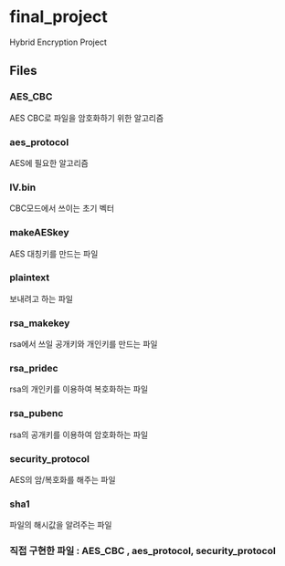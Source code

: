 # final_project
Hybrid Encryption Project

## Files
### AES_CBC
AES CBC로 파일을 암호화하기 위한 알고리즘
### aes_protocol
AES에 필요한 알고리즘
### IV.bin
CBC모드에서 쓰이는 초기 벡터
### makeAESkey
AES 대칭키를 만드는 파일
### plaintext
보내려고 하는 파일
### rsa_makekey
rsa에서 쓰일 공개키와 개인키를 만드는 파일
### rsa_pridec
rsa의 개인키를 이용하여 복호화하는 파일
### rsa_pubenc
rsa의 공개키를 이용하여 암호화하는 파일
### security_protocol
AES의 암/복호화를 해주는 파일
### sha1
파일의 해시값을 알려주는 파일
### 직접 구현한 파일 : AES_CBC , aes_protocol, security_protocol

